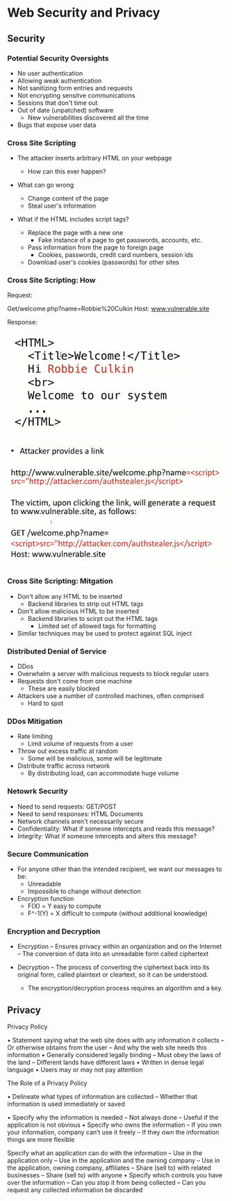 # Web Security and Privacy

## Security

### Potential Security Oversights
- No user authentication
- Allowing weak authentication
- Not sanitizing form entries and requests
- Not encrypting sensitve communications
- Sessions that don't time out
- Out of date (unpatched) software
    - New vulnerabilities discovered all the time
- Bugs that expose user data

### Cross Site Scripting
- The attacker inserts arbitrary HTML on your webpage
    - How can this ever happen?
- What can go wrong
    - Change content of the page
    - Steal user's information

- What if the HTML includes script tags?
    - Replace the page with a new one
        - Fake instance of a page to get passwords, accounts, etc.
    - Pass information from the page to foreign page
        - Cookies, passwords, credit card numbers, session ids
    - Download user's cookies (passwords) for other sites

### Cross Site Scripting: How
Request:

Get/welcome.php?name=Robbie%20Culkin
Host: www.vulnerable.site

Response:

![Response for Cross Site Scripting](ResponseCrossSiteScripting.png)

![Response for Cross Site Scripting](ResponseCrossSiteScripting2.png)

### Cross Site Scripting: Mitgation 
- Don't allow any HTML to be inserted
    - Backend libraries to strip out HTML tags
- Don't allow malicious HTML to be inserted
    -  Backend libraries to scirpt out the HTML tags
        - Limited set of allowed tags for formatting
- Similar techniques  may be used to protect against SQL inject

### Distributed Denial of Service
- DDos
- Overwhelm a server with malicious requests to block regular users
- Requests don't come from one machine
    - These are easily blocked
- Attackers use a number of controlled machines, often comprised
    - Hard to spot

### DDos Mitigation
- Rate limiting
    - Limit volume of requests from a user
- Throw out excess traffic at random
    - Some will be malicious, some will be legitimate
- Distribute traffic across network
    - By distributing load, can accommodate huge volume

### Netowrk Security
- Need to send requests: GET/POST
- Need to send responses: HTML Documents
- Network channels aren't necessarily secure
- Confidentiality: What if someone intercepts and reads this message?
- Integrity: What if someone intercepts and alters this message?

### Secure Communication
- For anyone other than the intended recipient,  we want our messages to be:
    - Unreadable
    - Impossible to change without detection
- Encryption function
    - F(X) = Y easy to compute
    - F^-1(Y) = X difficult to compute (without additional knowledge)

### Encryption and Decryption

- Encryption
    – Ensures privacy within an organization and on the Internet
    – The conversion of data into an unreadable form called ciphertext

- Decryption
    – The process of converting the ciphertext back into its original form, called plaintext or cleartext, so it can be understood.
    - The encryption/decryption process requires an algorithm and a key.

## Privacy 
Privacy Policy

• Statement saying what the web site does with
any information it collects
– Or otherwise obtains from the user
– And why the web site needs this information
• Generally considered legally binding
– Must obey the laws of the land
– Different lands have different laws
• Written in dense legal language
• Users may or may not pay attention

The Role of a Privacy Policy

• Delineate what types of information are collected
– Whether that information is used immediately or
saved

• Specify why the information is needed
– Not always done
– Useful if the application is not obvious
• Specify who owns the information
– If you own your information, company can’t use it
freely
– If they own the information things are more flexible

Specify what an application can do with the
information
– Use in the application only
– Use in the application and the owning company
– Use in the application, owning company, affiliates
– Share (sell to) with related businesses
– Share (sell to) with anyone
• Specify which controls you have over the information
– Can you stop it from being collected
– Can you request any collected information be discarded